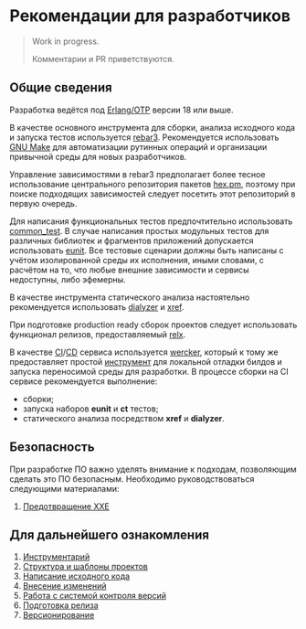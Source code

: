 # Рекомендации для разработчиков

> Work in progress.
>
> Комментарии и PR приветствуются.

## Общие сведения

Разработка ведётся под [Erlang/OTP][1] версии 18 или выше.

В качестве основного инструмента для сборки, анализа исходного кода и запуска тестов используется [rebar3][2]. Рекомендуется использовать [GNU Make][3] для автоматизации рутинных операций и организации привычной среды для новых разработчиков.

Управление зависимостями в rebar3 предполагает более тесное использование центрального репозитория пакетов [hex.pm](https://hex.pm), поэтому при поиске подходящих зависимостей следует посетить этот репозиторий в первую очередь.

Для написания функциональных тестов предпочтительно использовать [common_test][4]. В случае написания простых модульных тестов для различных библиотек и фрагментов приложений допускается использовать [eunit][5]. Все тестовые сценарии должны быть написаны с учётом изолированной среды их исполнения, иными словами, с расчётом на то, что любые внешние зависимости и сервисы недоступны, либо эфемерны.

В качестве инструмента статического анализа настоятельно рекомендуется использовать [dialyzer][6] и [xref][7].

При подготовке production ready сборок проектов следует использовать функционал релизов, предоставляемый [relx][8].

В качестве [CI](https://en.wikipedia.org/wiki/Continuous_integration)/[CD](https://en.wikipedia.org/wiki/Continuous_delivery) сервиса используется [wercker][9], который к тому же предоставляет простой [инструмент][10] для локальной отладки билдов и запуска переносимой среды для разработки. В процессе сборки на CI сервисе рекомендуется выполнение:

 - сборки;
 - запуска наборов **eunit** и **ct** тестов;
 - статического анализа посредством **xref** и **dialyzer**.

## Безопасность

При разработке ПО важно уделять внимание к подходам, позволяющим сделать это ПО безопасным.
Необходимо руководствоваться следующими материалами:

1. [Предотвращение XXE](XXE-prevention-guideline.md)

## Для дальнейшего ознакомления

1. [Инструментарий](tooling.md)
1. [Структура и шаблоны проектов](project-layout.md)
1. [Написание исходного кода](code-style.md)
1. [Внесение изменений](contributing.md)
1. [Работа с системой контроля версий](working-with-vcs.md)
1. [Подготовка релиза](preparing-release.md)
1. [Версионирование](versioning.md)

[1]: https://erlang.org
[2]: https://rebar3.org
[3]: https://www.gnu.org/software/make/
[4]: http://www.erlang.org/doc/man/common_test.html
[5]: http://erlang.org/doc/apps/eunit/chapter.html
[6]: http://www.erlang.org/doc/apps/dialyzer/dialyzer_chapter.html
[7]: http://www.erlang.org/doc/apps/tools/xref_chapter.html
[8]: https://github.com/erlware/relx
[9]: http://wercker.com
[10]: http://devcenter.wercker.com/learn/basics/the-wercker-cli.html
